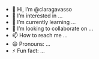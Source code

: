 - 👋 Hi, I’m @claragavasso
- 👀 I’m interested in ...
- 🌱 I’m currently learning ...
- 💞️ I’m looking to collaborate on ...
- 📫 How to reach me ...
- 😄 Pronouns: ...
- ⚡ Fun fact: ...

<!---
claragavasso/claragavasso is a ✨ special ✨ repository because its `README.md` (this file) appears on your GitHub profile.
You can click the Preview link to take a look at your changes.
--->
